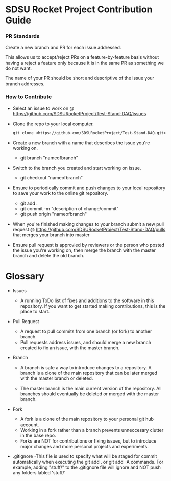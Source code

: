 # SDSU Rocket Project Contribution Guide

### PR Standards

Create a new branch and PR for each issue addressed. 

This allows us to accept/reject PRs on a feature-by-feature basis without having a reject a feature only because it is in the same PR as something we do not want.  

The name of your PR should be short and descriptive of the issue your branch addresses.

### How to Contribute
- Select an issue to work on @ <https://github.com/SDSURocketProject/Test-Stand-DAQ/issues> 

- Clone the repo to your local computer. 
	```
	git clone <https://github.com/SDSURocketProject/Test-Stand-DAQ.git>
	```

- Create a new branch with a name that describes the issue you're working on.
	- git branch "nameofbranch"

- Switch to the branch you created and start working on issue. 
	- git checkout "nameofbranch"

- Ensure to periodically commit and push changes to your local repository to save your work to the online git repository.
	- git add .
	- git commit -m "description of change/commit"
	- git push origin "nameofbranch"

- When you're finished making changes to your branch submit a new pull request @ <https://github.com/SDSURocketProject/Test-Stand-DAQ/pulls> that merges your branch into master 

- Ensure pull request is approvied by reviewers or the person who posted the issue you're working on, then merge the branch with the master branch and delete the old branch.

# Glossary
- Issues
	- A running ToDo list of fixes and additions to the software in this repository. If you want to get started making contributions, this is the place to start.

- Pull Request
	- A request to pull commits from one branch (or fork) to another branch.
	- Pull requests address issues, and should merge a new branch created to fix an issue, with the master branch.

- Branch
	- A branch is safe a way to introduce changes to a repository. A branch is a clone of the main repository that can be later merged with the master branch or deleted.

	- The master branch is the main current version of the repository. All branches should eventually be deleted or merged with the master branch.

- Fork
	- A fork is a clone of the main repository to your personal git hub account.
	- Working in a fork rather than a branch prevents unneccesary clutter in the base repo.
	- Forks are NOT for contributions or fixing issues, but to introduce major changes and more personal projects and experiments.

- .gitignore
	-This file is used to specify what will be staged for commit automatically when executing the git add . or git add -A commands. For example, adding "stuff/" to the .gitignore file will ignore and NOT push any folders labled 'stuff/'
